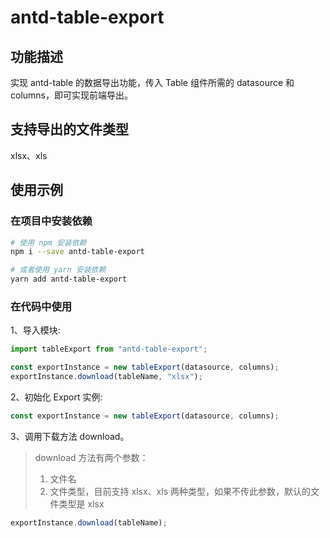 # antd-table-export

## 功能描述

实现 antd-table 的数据导出功能，传入 Table 组件所需的 datasource 和 columns，即可实现前端导出。

## 支持导出的文件类型

xlsx、xls

## 使用示例

### 在项目中安装依赖

```bash
# 使用 npm 安装依赖
npm i --save antd-table-export

# 或者使用 yarn 安装依赖
yarn add antd-table-export
```

### 在代码中使用

1、导入模块:

```javascript
import tableExport from "antd-table-export";

const exportInstance = new tableExport(datasource, columns);
exportInstance.download(tableName, "xlsx");
```

2、初始化 Export 实例:

```javascript
const exportInstance = new tableExport(datasource, columns);
```

3、调用下载方法 download。

> download 方法有两个参数：
>
> 1. 文件名
> 2. 文件类型，目前支持 xlsx、xls 两种类型，如果不传此参数，默认的文件类型是 xlsx

```javascript
exportInstance.download(tableName);
```
